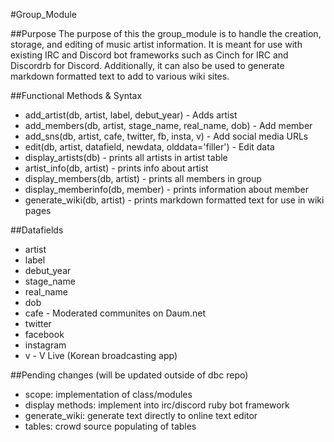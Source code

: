 #Group_Module

##Purpose
The purpose of this the group_module is to handle the creation, storage, and editing of music artist information. It is meant for use with existing IRC and Discord bot frameworks such as Cinch for IRC and Discordrb for Discord. Additionally, it can also be used to generate markdown formatted text to add to various wiki sites.

##Functional Methods & Syntax
* add_artist(db, artist, label, debut_year) - Adds artist
* add_members(db, artist, stage_name, real_name, dob) - Add member
* add_sns(db, artist, cafe, twitter, fb, insta, v) - Add social media URLs
* edit(db, artist, datafield, newdata, olddata='filler') - Edit data
* display_artists(db) - prints all artists in artist table
* artist_info(db, artist) - prints info about artist
* display_members(db, artist) - prints all members in group
* display_memberinfo(db, member) - prints information about member
* generate_wiki(db, artist) - prints markdown formatted text for use in wiki pages

##Datafields
* artist
* label
* debut_year
* stage_name
* real_name
* dob
* cafe - Moderated communites on Daum.net
* twitter
* facebook
* instagram
* v - V Live (Korean broadcasting app)

##Pending changes (will be updated outside of dbc repo)
* scope: implementation of class/modules
* display methods: implement into irc/discord ruby bot framework
* generate_wiki: generate text directly to online text editor
* tables: crowd source populating of tables